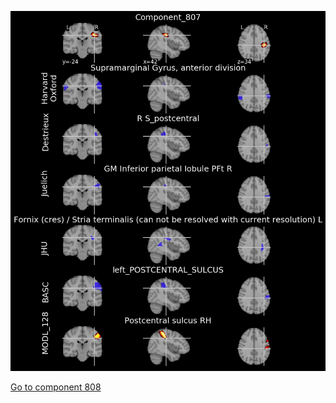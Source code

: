 


![807](preliminary/807.jpg "Component 807")

[Go to component 808](https://parietal-inria.github.io/MODL_atlas/1024/808 "Component 808")